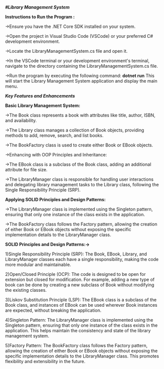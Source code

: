 ***#Library Management System***

**Instructions to Run the Program :**

->Ensure you have the .NET Core SDK installed on your system.

->Open the project in Visual Studio Code (VSCode) or your preferred C# development environment.

->Locate the LibraryManagementSystem.cs file and open it.

->In the VSCode terminal or your development environment's terminal, navigate to the directory containing the LibraryManagementSystem.cs file.

->Run the program by executing the following command: **dotnet run**
This will start the Library Management System application and display the main menu.

***Key Features and Enhancements***

**Basic Library Management System:**

->The Book class represents a book with attributes like title, author, ISBN, and availability.

->The Library class manages a collection of Book objects, providing methods to add, remove, search, and list books.

->The BookFactory class is used to create either Book or EBook objects.

->Enhancing with OOP Principles and Inheritance:

->The EBook class is a subclass of the Book class, adding an additional attribute for file size.

->The LibraryManager class is responsible for handling user interactions and delegating library management tasks to the Library class, following the Single Responsibility Principle (SRP).


**Applying SOLID Principles and Design Patterns:**

->The LibraryManager class is implemented using the Singleton pattern, ensuring that only one instance of the class exists in the application.

->The BookFactory class follows the Factory pattern, allowing the creation of either Book or EBook objects without exposing the specific implementation details to the LibraryManager class.

**SOLID Principles and Design Patterns:->**

1)Single Responsibility Principle (SRP):
The Book, EBook, Library, and LibraryManager classes each have a single responsibility, making the code more modular and maintainable.

2)Open/Closed Principle (OCP):
The code is designed to be open for extension but closed for modification. For example, adding a new type of book can be done by creating a new subclass of Book without modifying the existing classes.

3)Liskov Substitution Principle (LSP):
The EBook class is a subclass of the Book class, and instances of EBook can be used wherever Book instances are expected, without breaking the application.

4)Singleton Pattern:
The LibraryManager class is implemented using the Singleton pattern, ensuring that only one instance of the class exists in the application. This helps maintain the consistency and state of the library management system.

5)Factory Pattern:
The BookFactory class follows the Factory pattern, allowing the creation of either Book or EBook objects without exposing the specific implementation details to the LibraryManager class. This promotes flexibility and extensibility in the future.
